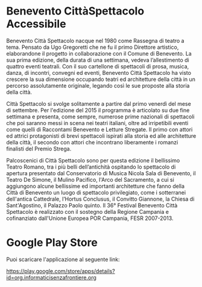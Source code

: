 # Benevento CittàSpettacolo Accessibile

Benevento Città Spettacolo nacque nel 1980 come Rassegna di teatro a tema. Pensato da Ugo Gregoretti che ne fu il primo Direttore artistico, elaborandone il progetto in collaborazione con il Comune di Benevento. La sua prima edizione, della durata di una settimana, vedeva l’allestimento di quattro eventi teatrali. Con il suo cartellone di spettacoli di prosa, musica, danza, di incontri, convegni ed eventi, Benevento Città Spettacolo ha visto crescere la sua dimensione occupando teatri ed architetture della città in un percorso assolutamente originale, legando così le sue proposte alla storia della città. 

Città Spettacolo si svolge solitamente a partire dal primo venerdì del mese di settembre. Per l'edizione del 2015 il programma è articolato su due fine settimana e presenta, come sempre, numerose prime nazionali di spettacoli che poi saranno messi in scena nei teatri italiani, oltre ad irripetibili eventi come quelli di Raccontami Benevento e Letture Stregate. Il primo con attori ed attrici protagonisti di brevi spettacoli ispirati alla storia ed alle architetture della città, il secondo con attori che incontrano liberamente i romanzi finalisti del Premio Strega.

Palcoscenici di Città Spettacolo sono per questa edizione il bellissimo Teatro Romano, tra i più belli dell’antichità ospitando lo spettacolo di apertura presentato dal Conservatorio di Musica Nicola Sala di Benevento, il Teatro De Simone, il Mulino Pacifico, l'Arco del Sacramento, a cui si aggiungono alcune bellissime ed importanti architetture che fanno della Città di Benevento un luogo di spettacolo privilegiato, come i sotterranei dell'antica Cattedrale, l’Hortus Conclusus, il Convitto Giannone, la Chiesa di Sant'Agostino, il Palazzo Paolo quinto. 
Il 36° Festival Benevento Città Spettacolo è realizzato con il sostegno della Regione Campania e cofinanziato dall'Unione Europea POR Campania, FESR 2007-2013.


# Google Play Store

Puoi scaricare l'applicazione al seguente link:

https://play.google.com/store/apps/details?id=org.informaticisenzafrontiere.org
